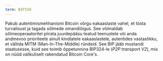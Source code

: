 ```yaml
---
term: BIP150
---
```


Pakub autentimismehhanismi Bitcoin võrgu eakaaslaste vahel, et tõsta turvalisust ja tagada sõlmede omandiõigus. See võimaldab sõlmeoperaatoritel piirata juurdepääsu teatud teenustele või anda andmevoo prioriteete ainult kindlatele eakaaslastele, autentides vastastikku, et vältida MITM (Man-In-The-Middle) ründeid. See BIP jääb mustandi staatusesse, kuid see toimib õppetunnina BIP324-le (*P2P transport V2*), mis on nüüd valikuliselt rakendatud Bitcoin Core's.